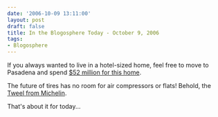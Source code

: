 ```yaml
---
date: '2006-10-09 13:11:00'
layout: post
draft: false
title: In the Blogosphere Today - October 9, 2006
tags:
- Blogosphere
---
```


If you always wanted to live in a hotel-sized home, feel free to move to Pasadena and spend [$52 million for this home](http://www.1288oaklandestate.com/index.html).  

The future of tires has no room for air compressors or flats! Behold, the [Tweel from Michelin](http://wallstreetfighter.blogspot.com/2006/10/future-of-tirestweels.html).  

That's about it for today...
